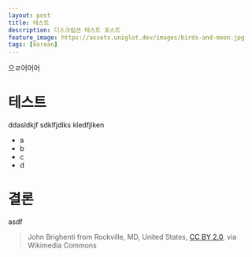 ```yaml
---
layout: post
title: 테스트
description: 디스크립션 테스트 포스트
feature_image: https://assets.uniglot.dev/images/birds-and-moon.jpg
tags: [korean]
---
```


으ㄹ어어어

<!--more-->

# 테스트

ddasldkjf
sdklfjdlks
kledfjlken

- a
- b
- c
- d

# 결론

asdf

> John Brighenti from Rockville, MD, United States, [CC BY 2.0](https://creativecommons.org/licenses/by/2.0), via Wikimedia Commons
